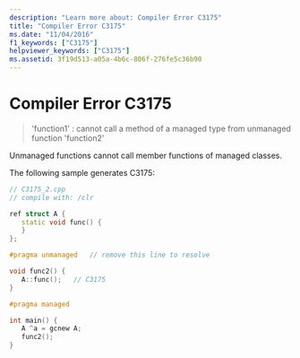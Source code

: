 ```yaml
---
description: "Learn more about: Compiler Error C3175"
title: "Compiler Error C3175"
ms.date: "11/04/2016"
f1_keywords: ["C3175"]
helpviewer_keywords: ["C3175"]
ms.assetid: 3f19d513-a05a-4b6c-806f-276fe5c36b90
---
```

# Compiler Error C3175

> 'function1' : cannot call a method of a managed type from unmanaged function 'function2'

Unmanaged functions cannot call member functions of managed classes.

The following sample generates C3175:

```cpp
// C3175_2.cpp
// compile with: /clr

ref struct A {
   static void func() {
   }
};

#pragma unmanaged   // remove this line to resolve

void func2() {
   A::func();   // C3175
}

#pragma managed

int main() {
   A ^a = gcnew A;
   func2();
}
```
